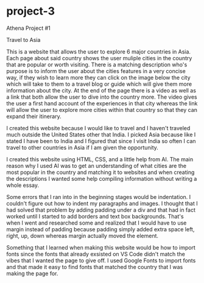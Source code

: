 # project-3
Athena Project #1

Travel to Asia

This is a website that allows the user to explore 6 major countries in Asia. Each page about said country shows the user muliple cities in the country that are popular or worth visiting. There is a matching description who's purpose is to inform the user about the cities features in a very concise way, if they wish to learn more they can click on the image below the city which will take to them to a travel blog or guide which will give them more information about the city. At the end of the page there is a video as well as a link that both allow the user to dive into the country more. The video gives the user a first hand account of the experiences in that city whereas the link will allow the user to explore more cities within that country so that they can expand their itinerary.

I created this website because I would like to travel and I haven't traveled much outside the United States other that India. I picked Asia because like I stated I have been to India and I figured that since I visit India so often I can travel to other countries in Asia if I am given the opportunity.

I created this website using HTML, CSS, and a little help from AI. The main reason why I used AI was to get an understanding of what cities are the most popular in the country and matching it to websites and when creating the descriptions I wanted some help compiling information without writing a whole essay.

Some errors that I ran into in the beginning stages would be indentation. I couldn't figure out how to indent my paragraphs and images. I thought that I had solved that problem by adding padding under a div and that had in fact worked until I started to add borders and text box backgrounds. That's when I went and researched some and realized that I would have to use margin instead of padding because padding simply added extra space left, right, up, down whereas margin actually moved the element.

Something that I learned when making this website would be how to import fonts since the fonts that already exsisted on VS Code didn't match the vibes that I wanted the page to give off. I used Google Fonts to import fonts and that made it easy to find fonts that matched the country that I was making the page for.
